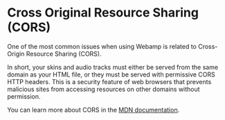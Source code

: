 # Cross Original Resource Sharing (CORS)

One of the most common issues when using Webamp is related to Cross-Origin Resource Sharing (CORS).

In short, your skins and audio tracks must either be served from the same domain as your HTML file, or they must be served with permissive CORS HTTP headers. This is a security feature of web browsers that prevents malicious sites from accessing resources on other domains without permission.

You can learn more about CORS in the [MDN documentation](https://developer.mozilla.org/en-US/docs/Web/HTTP/CORS).
